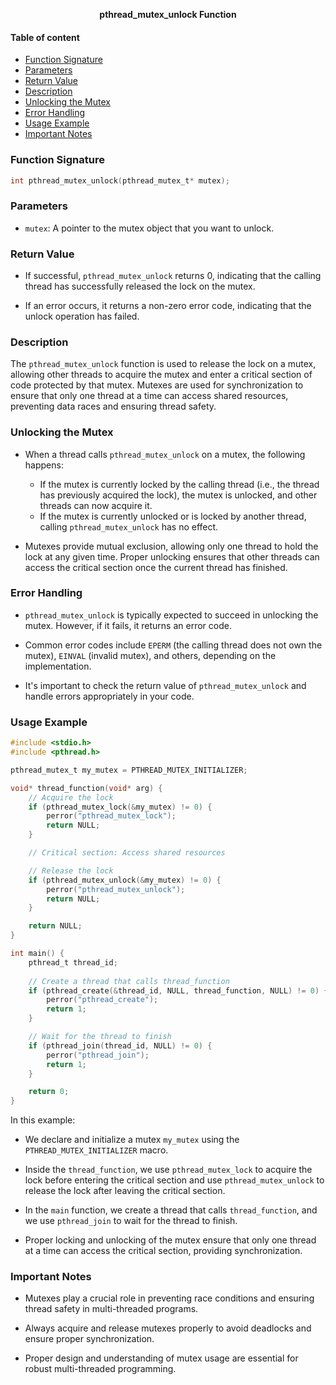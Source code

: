 **<div align="center" >pthread_mutex_unlock Function</div>**

#### Table of content

- [Function Signature](#function-signature)
- [Parameters](#parameters)
- [Return Value](#return-value)
- [Description](#description)
- [Unlocking the Mutex](#unlocking-the-mutex)
- [Error Handling](#error-handling)
- [Usage Example](#usage-example)
- [Important Notes](#important-notes)

### Function Signature

```c
int pthread_mutex_unlock(pthread_mutex_t* mutex);
```

### Parameters

- `mutex`: A pointer to the mutex object that you want to unlock.

### Return Value

- If successful, `pthread_mutex_unlock` returns 0, indicating that the calling thread has successfully released the lock on the mutex.

- If an error occurs, it returns a non-zero error code, indicating that the unlock operation has failed.

### Description

The `pthread_mutex_unlock` function is used to release the lock on a mutex, allowing other threads to acquire the mutex and enter a critical section of code protected by that mutex. Mutexes are used for synchronization to ensure that only one thread at a time can access shared resources, preventing data races and ensuring thread safety.

### Unlocking the Mutex

- When a thread calls `pthread_mutex_unlock` on a mutex, the following happens:
  - If the mutex is currently locked by the calling thread (i.e., the thread has previously acquired the lock), the mutex is unlocked, and other threads can now acquire it.
  - If the mutex is currently unlocked or is locked by another thread, calling `pthread_mutex_unlock` has no effect.

- Mutexes provide mutual exclusion, allowing only one thread to hold the lock at any given time. Proper unlocking ensures that other threads can access the critical section once the current thread has finished.

### Error Handling

- `pthread_mutex_unlock` is typically expected to succeed in unlocking the mutex. However, if it fails, it returns an error code.

- Common error codes include `EPERM` (the calling thread does not own the mutex), `EINVAL` (invalid mutex), and others, depending on the implementation.

- It's important to check the return value of `pthread_mutex_unlock` and handle errors appropriately in your code.

### Usage Example

```c
#include <stdio.h>
#include <pthread.h>

pthread_mutex_t my_mutex = PTHREAD_MUTEX_INITIALIZER;

void* thread_function(void* arg) {
    // Acquire the lock
    if (pthread_mutex_lock(&my_mutex) != 0) {
        perror("pthread_mutex_lock");
        return NULL;
    }

    // Critical section: Access shared resources

    // Release the lock
    if (pthread_mutex_unlock(&my_mutex) != 0) {
        perror("pthread_mutex_unlock");
        return NULL;
    }

    return NULL;
}

int main() {
    pthread_t thread_id;
    
    // Create a thread that calls thread_function
    if (pthread_create(&thread_id, NULL, thread_function, NULL) != 0) {
        perror("pthread_create");
        return 1;
    }

    // Wait for the thread to finish
    if (pthread_join(thread_id, NULL) != 0) {
        perror("pthread_join");
        return 1;
    }

    return 0;
}
```

In this example:

- We declare and initialize a mutex `my_mutex` using the `PTHREAD_MUTEX_INITIALIZER` macro.

- Inside the `thread_function`, we use `pthread_mutex_lock` to acquire the lock before entering the critical section and use `pthread_mutex_unlock` to release the lock after leaving the critical section.

- In the `main` function, we create a thread that calls `thread_function`, and we use `pthread_join` to wait for the thread to finish.

- Proper locking and unlocking of the mutex ensure that only one thread at a time can access the critical section, providing synchronization.

### Important Notes

- Mutexes play a crucial role in preventing race conditions and ensuring thread safety in multi-threaded programs.

- Always acquire and release mutexes properly to avoid deadlocks and ensure proper synchronization.

- Proper design and understanding of mutex usage are essential for robust multi-threaded programming.
